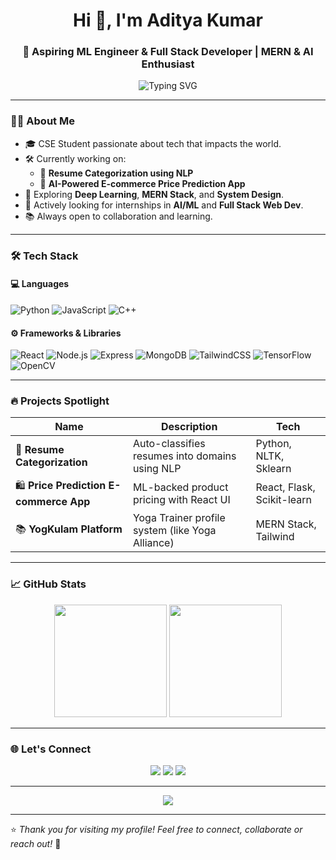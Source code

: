 <h1 align="center">Hi 👋, I'm Aditya Kumar</h1>
<h3 align="center">🚀 Aspiring ML Engineer & Full Stack Developer | MERN & AI Enthusiast</h3>

<p align="center">
  <img src="https://readme-typing-svg.herokuapp.com?font=Fira+Code&weight=500&pause=1000&center=true&vCenter=true&multiline=true&width=500&height=80&lines=Welcome+to+my+GitHub!;I+love+solving+real-world+problems.;Building+projects+with+React+%26+ML+🚀" alt="Typing SVG" />
</p>

---

### 🧑‍💻 About Me

- 🎓 CSE Student passionate about tech that impacts the world.
- 🛠️ Currently working on:
  - 🎯 **Resume Categorization using NLP**
  - 🛒 **AI-Powered E-commerce Price Prediction App**
- 🌱 Exploring **Deep Learning**, **MERN Stack**, and **System Design**.
- 🤝 Actively looking for internships in **AI/ML** and **Full Stack Web Dev**.
- 📚 Always open to collaboration and learning.

---

### 🛠️ Tech Stack

#### 💻 Languages
![Python](https://img.shields.io/badge/-Python-3776AB?logo=python&logoColor=white)
![JavaScript](https://img.shields.io/badge/-JavaScript-F7DF1E?logo=javascript&logoColor=black)
![C++](https://img.shields.io/badge/-C++-00599C?logo=c%2B%2B&logoColor=white)

#### ⚙️ Frameworks & Libraries
![React](https://img.shields.io/badge/-React-61DAFB?logo=react&logoColor=black)
![Node.js](https://img.shields.io/badge/-Node.js-339933?logo=node.js&logoColor=white)
![Express](https://img.shields.io/badge/-Express.js-000000?logo=express&logoColor=white)
![MongoDB](https://img.shields.io/badge/-MongoDB-47A248?logo=mongodb&logoColor=white)
![TailwindCSS](https://img.shields.io/badge/-Tailwind_CSS-38B2AC?logo=tailwind-css&logoColor=white)
![TensorFlow](https://img.shields.io/badge/-TensorFlow-FF6F00?logo=tensorflow&logoColor=white)
![OpenCV](https://img.shields.io/badge/-OpenCV-5C3EE8?logo=opencv&logoColor=white)

---

### 🔥 Projects Spotlight

| Name | Description | Tech |
|------|-------------|------|
| 🧠 **Resume Categorization** | Auto-classifies resumes into domains using NLP | Python, NLTK, Sklearn |
| 🛍️ **Price Prediction E-commerce App** | ML-backed product pricing with React UI | React, Flask, Scikit-learn |
| 📚 **YogKulam Platform** | Yoga Trainer profile system (like Yoga Alliance) | MERN Stack, Tailwind |

---

### 📈 GitHub Stats

<p align="center">
  <img src="https://github-readme-stats.vercel.app/api?username=adityakumar0009&show_icons=true&theme=tokyonight" height="180" />
  <img src="https://github-readme-streak-stats.herokuapp.com/?user=adityakumar0009&theme=tokyonight" height="180" />
</p>

---

### 🌐 Let's Connect

<p align="center">
  <a href="https://www.linkedin.com/in/adityakumar09/" target="_blank"><img src="https://img.shields.io/badge/-LinkedIn-0077B5?logo=linkedin&logoColor=white" /></a>
  <a href="mailto:adityakumar0009@gmail.com"><img src="https://img.shields.io/badge/-Gmail-D14836?logo=gmail&logoColor=white" /></a>
  <a href="https://github.com/adityakumar0009"><img src="https://img.shields.io/badge/-GitHub-181717?logo=github&logoColor=white" /></a>
</p>

---

<p align="center">
  <img src="https://quotes-github-readme.vercel.app/api?type=horizontal&theme=tokyonight" />
</p>

---

⭐️ *Thank you for visiting my profile! Feel free to connect, collaborate or reach out!* 🚀
